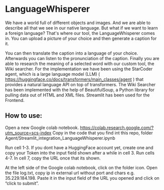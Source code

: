 # LanguageWhisperer
We have a world full of different objects and images. And we are able to describe all that we see in our native language. But what if we want to learn a foreign language? That's where our tool, the LanguageWhisperer comes in. You can upload a picture of your choice and then generate a caption for it. 

You can then translate the caption into a language of your choice. Afterwards you can listen to the pronunciation of the caption. Finally you are able to research the meaning of a selected word with our custom tool, the Wiki searcher. 
For the implementation we have been using the StarCoder agent, which is a large language model (LLM) (  https://huggingface.co/docs/transformers/main_classes/agent ) that provides a natural language API on top of transformers. The Wiki Searcher has been implemented with the help of BeautifulSoup, a Python library for pulling data out of HTML and XML files.
Streamlit has been used for the Frontend.

## How to use:
Open a new Google colab notebook. https://colab.research.google.com/?utm_source=scs-index
Copy in the code that you find int this repo, folder Agent/Streamlit_integration_LanguageWhisperer.ipynb

Run cell 1-3. If you dont have a HuggingFace account yet, create one and copy your Token into the input field shown after a while in cell 3.
Run cells 4-7.
In cell 7, copy the URL once that its shown.

At the left side of the Google colab notebook, click on the folder icon. Open the file log.txt, copy ip in external url without port and chars e.g. 35.229.184.198. Paste it in the input field of the URL you opened and click on “click to submit”. 




